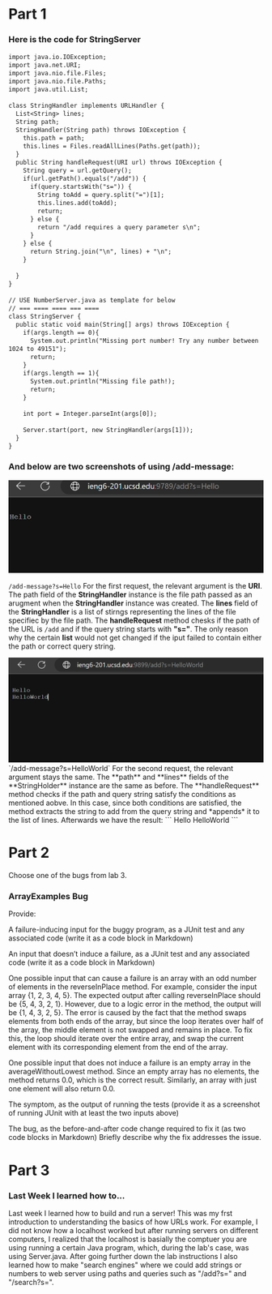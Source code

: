 # Part 1

### Here is the code for StringServer
```
import java.io.IOException;
import java.net.URI;
import java.nio.file.Files;
import java.nio.file.Paths;
import java.util.List;

class StringHandler implements URLHandler {
  List<String> lines;
  String path;
  StringHandler(String path) throws IOException {
    this.path = path;
    this.lines = Files.readAllLines(Paths.get(path));
  }
  public String handleRequest(URI url) throws IOException {
    String query = url.getQuery();
    if(url.getPath().equals("/add")) {
      if(query.startsWith("s=")) {
        String toAdd = query.split("=")[1];
        this.lines.add(toAdd);
        return;
      } else {
        return "/add requires a query parameter s\n";
      }
    } else {
      return String.join("\n", lines) + "\n";
    }
    
  }
}

// USE NumberServer.java as template for below
// === ==== ==== === ==== 
class StringServer {
  public static void main(String[] args) throws IOException {
    if(args.length == 0){
      System.out.println("Missing port number! Try any number between 1024 to 49151");
      return;
    }
    if(args.length == 1){
      System.out.println("Missing file path!);
      return;
    }

    int port = Integer.parseInt(args[0]);

    Server.start(port, new StringHandler(args[1]));
  }
}

```
### And below are two screenshots of using /add-message:

<img src= "https://raw.githubusercontent.com/namaldonado/cse15l-lab-reports/main/Screenshot%202023-05-10%20221708.png"  width="800"/>

`/add-message?s=Hello`
For the first request, the relevant argument is the **URI**. The path field of the **StringHandler** instance is the file path passed as an arugment when the **StringHandler** instance was created. The **lines** field of the **StringHandler** is a list of stirngs representing the lines of the file specifiec by the file path. The **handleRequest** method chesks if the path of the URL is `/add` and if the query string starts with **"s="**. The only reason why the certain **list** would not get changed if the iput failed to contain either the path or correct query string.

<img src= "https://raw.githubusercontent.com/namaldonado/cse15l-lab-reports/main/Screenshot%202023-05-10%20220906.png"  width="800"/>
`/add-message?s=HelloWorld`
For the second request, the relevant argument stays the same. The **path** and **lines** fields of the **StringHolder** instance are the same as before. The **handleRequest** method checks if the path and query string satisfy the conditions as mentioned aobve. In this case, since both conditions are satisfied, the method extracts the string to add from the query string and *appends* it to the list of lines. Afterwards we have the result:
```
Hello
HelloWorld
```


# Part 2
Choose one of the bugs from lab 3.
### ArrayExamples Bug 


Provide:

A failure-inducing input for the buggy program, as a JUnit test and any associated code (write it as a code block in Markdown)

An input that doesn’t induce a failure, as a JUnit test and any associated code (write it as a code block in Markdown)


One possible input that can cause a failure is an array with an odd number of elements in the reverseInPlace method. For example, consider the input array {1, 2, 3, 4, 5}. The expected output after calling reverseInPlace should be {5, 4, 3, 2, 1}. However, due to a logic error in the method, the output will be {1, 4, 3, 2, 5}. The error is caused by the fact that the method swaps elements from both ends of the array, but since the loop iterates over half of the array, the middle element is not swapped and remains in place. To fix this, the loop should iterate over the entire array, and swap the current element with its corresponding element from the end of the array.

One possible input that does not induce a failure is an empty array in the averageWithoutLowest method. Since an empty array has no elements, the method returns 0.0, which is the correct result. Similarly, an array with just one element will also return 0.0.


The symptom, as the output of running the tests (provide it as a screenshot of running JUnit with at least the two inputs above)

The bug, as the before-and-after code change required to fix it (as two code blocks in Markdown)
Briefly describe why the fix addresses the issue.




# Part 3
### Last Week I learned how to...
Last week I learned how to build and run a server! This was my frst introduction to understanding the basics of how URLs work. For example, I did not know how a localhost worked but after running servers on different computers, I realized that the localhost is basially the comptuer you are using running a certain Java program, which, during the lab's case, was using Server.java. After going further down the lab instructions I also learned how to make "search engines" where we could add strings or numbers to web server using paths and queries such as "/add?s=<stirng>" and "/search?s=<string>".  
